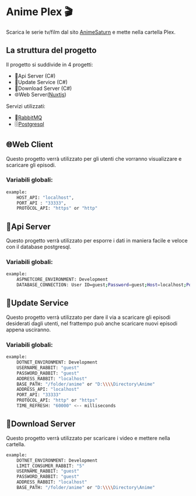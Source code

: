 # Anime Plex 🎬
Scarica le serie tv/film dal sito [AnimeSaturn](https://www.animesaturn.it/) e mette nella cartella Plex.

## La struttura del progetto
Il progetto si suddivide in 4 progetti:
- 🧮Api Server (C#)
- 💾Update Service (C#)
- 📩Download Server (C#)
- 🌐Web Server([Nuxtjs](https://nuxtjs.org/))

Servizi utilizzati:
- 🐰[RabbitMQ](https://www.rabbitmq.com/)
- 🗄[Postgresql](https://www.postgresql.org/)

## 🌐Web Client
Questo progetto verrà utilizzato per gli utenti che vorranno visualizzare e scaricare gli episodi.
### Variabili globali:
```sh
example:
    HOST_API: "localhost",
    PORT_API : "33333",
    PROTOCOL_API: "https" or "http"
```

## 🧮Api Server
Questo progetto verrà utilizzato per esporre i dati in maniera facile e veloce con il database postgresql.
### Variabili globali:
```sh
example:
    ASPNETCORE_ENVIRONMENT: Development
    DATABASE_CONNECTION: User ID=guest;Password=guest;Host=localhost;Port=33333;Database=db;
```
## 💾Update Service
Questo progetto verrà utilizzato per dare il via a scaricare gli episodi desiderati dagli utenti, nel frattempo può anche scaricare nuovi episodi appena usciranno.
### Variabili globali:
```sh
example:
    DOTNET_ENVIRONMENT: Development
    USERNAME_RABBIT: "guest"
    PASSWORD_RABBIT: "guest"
    ADDRESS_RABBIT: "localhost"
    BASE_PATH: "/folder/anime" or "D:\\\\Directory\Anime"
    ADDRESS_API: "localhost"
    PORT_API: "33333"
    PROTOCOL_API: "http" or "https"
    TIME_REFRESH: "60000" <-- milliseconds
```

## 📩Download Server
Questo progetto verrà utilizzato per scaricare i video e mettere nella cartella.
```sh
example:
    DOTNET_ENVIRONMENT: Development
    LIMIT_CONSUMER_RABBIT: "5"
    USERNAME_RABBIT: "guest"
    PASSWORD_RABBIT: "guest"
    ADDRESS_RABBIT: "localhost"
    BASE_PATH: "/folder/anime" or "D:\\\\Directory\Anime"
```